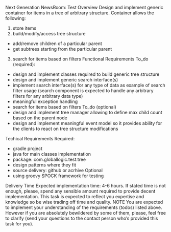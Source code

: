 Next Generation NewsRoom: Test
Overview
Design and implement generic container for items in a tree of arbitrary structure. Container allows the
following:
1. store items
2. build/modify/access tree structure
- add/remove children of a particular parent
- get subtrees starting from the particular parent
3. search for items based on filters
Functional Requirements
To_do (required):
- design and implement classes required to build generic tree structure
- design and implement generic search interface(s)
- implement search interface(s) for any type of data as example of search filter usage (search
component is expected to handle any arbitrary filters for any arbitrary data type)
- meaningful exception handling
- search for items based on filters
To_do (optional)
- design and implement tree manager allowing to define max child count based on the parent node
- design and implement meaningful event model so it provides ability for the clients to react on tree
structure modifications

Techical Requirements
Required:
- gradle project
- java for main classes implementation
- package: com.globallogic.test.tree
- design patterns where they fit
- source delivery: github or acrhive
Optional
- using groovy SPOCK framework for testing

Delivery Time
Expected implementation time:
4-6 hours.
If stated time is not enough, please, spend any sensible amount required to provide decent implementation.
This task is expected to reflect you expertise and knowledge so be wise trading off time and quality.
NOTE
You are expected to implement your understanding of the requirements (todos) listed above. However if
you are absolutely bewildered by some of them, please, feel free to clarify (send your questions to the
contact person who’s provided this task for you).